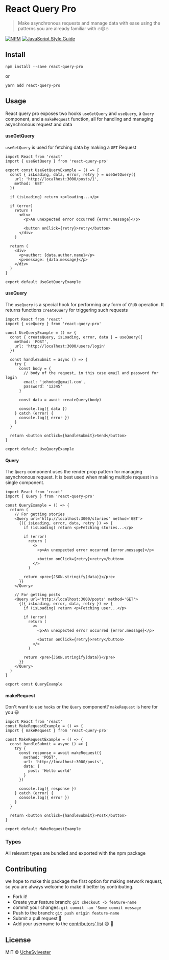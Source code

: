# React Query Pro

> Make asynchronous requests and manage data with ease using the patterns you are already familiar with 🔥😄🔥

[![NPM](https://img.shields.io/npm/v/react-query-pro.svg)](https://www.npmjs.com/package/react-query-pro) [![JavaScript Style Guide](https://img.shields.io/badge/code_style-standard-brightgreen.svg)](https://standardjs.com)

## Install

```
npm install --save react-query-pro
```

or

```
yarn add react-query-pro
```

## Usage

React query pro exposes two hooks `useGetQuery` and `useQuery`, a `Query` component, and a `makeRequest` function, all for handling and managing asynchronous request and data

#### useGetQuery

`useGetQuery` is used for fetching data by making a `GET` Request

```tsx
import React from 'react'
import { useGetQuery } from 'react-query-pro'

export const UseGetQueryExample = () => {
  const { isLoading, data, error, retry } = useGetQuery({
    url: 'http://localhost:3000/posts/1',
    method: 'GET'
  })

  if (isLoading) return <p>loading...</p>

  if (error)
    return (
      <div>
        <p>An unexpected error occurred {error.message}</p>

        <button onClick={retry}>retry</button>
      </div>
    )

  return (
    <div>
      <p>author: {data.author.name}</p>
      <p>message: {data.message}</p>
    </div>
  )
}

export default UseGetQueryExample
```

#### useQuery

The `useQuery` is a special hook for performing any form of `CRUD` operation. It returns functions `createQuery` for triggering such requests

```tsx
import React from 'react'
import { useQuery } from 'react-query-pro'

const UseQueryExample = () => {
  const { createQuery, isLoading, error, data } = useQuery({
    method: 'POST',
    url: 'http://localhost:3000/users/login'
  })

  const handleSubmit = async () => {
    try {
      const body = {
        // body of the request, in this case email and password for login
        email: 'johndoe@gmail.com',
        password: '12345'
      }

      const data = await createQuery(body)

      console.log({ data })
    } catch (error) {
      console.log({ error })
    }
  }

  return <button onClick={handleSubmit}>Send</button>
}

export default UseQueryExample
```

#### Query

The `Query` component uses the render prop pattern for managing asynchronous request. It is best used when making multiple request in a single component.

```tsx
import React from 'react'
import { Query } from 'react-query-pro'

const QueryExample = () => {
  return (
    // For getting stories
    <Query url='http://localhost:3000/stories' method='GET'>
      {({ isLoading, error, data, retry }) => {
        if (isLoading) return <p>Fetching stories...</p>

        if (error)
          return (
            <>
              <p>An unexpected error occurred {error.message}</p>

              <button onClick={retry}>retry</button>
            </>
          )

        return <pre>{JSON.stringify(data)}</pre>
      }}
    </Query>

    // For getting posts
    <Query url='http://localhost:3000/posts' method='GET'>
      {({ isLoading, error, data, retry }) => {
        if (isLoading) return <p>Fetching user...</p>

        if (error)
          return (
            <>
              <p>An unexpected error occurred {error.message}</p>

              <button onClick={retry}>retry</button>
            </>
          )

        return <pre>{JSON.stringify(data)}</pre>
      }}
    </Query>
  )
}

export const QueryExample
```

#### makeRequest

Don't want to use `hooks` or the `Query` component? `makeRequest` is here for you 😃

```tsx
import React from 'react'
const MakeRequestExample = () => {
import { makeRequest } from 'react-query-pro'

const MakeRequestExample = () => {
  const handleSubmit = async () => {
    try {
      const response = await makeRequest({
        method: 'POST',
        url: 'http://localhost:3000/posts',
        data: {
          post: 'Hello world'
        }
      })

      console.log({ response })
    } catch (error) {
      console.log({ error })
    }
  }

  return <button onClick={handleSubmit}>Post</button>
}

export default MakeRequestExample
```

### Types

All relevant types are bundled and exported with the npm package

## Contributing

we hope to make this package the first option for making network request, so you are always welcome to make it better by contributing.

- Fork it!
- Create your feature branch: `git checkout -b feature-name`
- commit your changes: `git commit -am 'Some commit message`
- Push to the branch: `git push origin feature-name`
- Submit a pull request :muscle:
- Add your username to the [contributors' list](CONTRIBUTORS.md) 😄 🥰

## License

MIT © [UcheSylvester](https://github.com/UcheSylvester)
